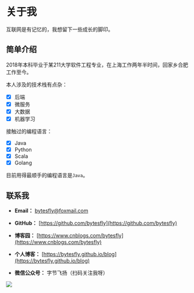 # 关于我

互联网是有记忆的，我想留下一些成长的脚印。

## 简单介绍

2018年本科毕业于某211大学软件工程专业，在上海工作两年半时间，回家乡合肥工作至今。

本人涉及的技术栈有点杂：
- [x] 后端
- [x] 微服务
- [x] 大数据
- [x] 机器学习

接触过的编程语言：
- [x] Java
- [x] Python
- [x] Scala
- [x] Golang

目前用得最顺手的编程语言是`Java`。

## 联系我

- **Email：** bytesfly@foxmail.com

- **GitHub：** [https://github.com/bytesfly](https://github.com/bytesfly)

- **博客园：** [https://www.cnblogs.com/bytesfly](https://www.cnblogs.com/bytesfly)
  
- **个人博客：** [https://bytesfly.github.io/blog](https://bytesfly.github.io/blog)

- **微信公众号：** 字节飞扬（扫码关注我呀）

![](https://img2020.cnblogs.com/blog/1546632/202109/1546632-20210923090812528-762106506.png)
